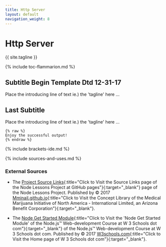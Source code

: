 ```yaml
---
title: Http Server
layout: default
navigation_weight: 8
---
```

# Http Server

{{ site.tagline }}

{% include toc-flammarion.md %}

## Subtitle Begin Template Dtd 12-31-17

Place the introducing line of text ie.) the 'tagline' here ...

## Last Subtitle

Place the introducing line of text ie.) the 'tagline' here ...

```liquid
{% raw %}
Enjoy the successful output!
{% endraw %}
```

{% include brackets-ide.md %}

{% include sources-and-uses.md %}

### External Sources

- The [Project Source Links](https://mminail.github.io/Node/Source-Node-Links.htm){:title="Click to Visit the Source Links page of the Node Lessons Project at GitHub pages"}{:target="_blank"} page of the Node Lessons Project. Published by © 2017 [Mminail.github.io](https://mminail.github.io/){:title="Click to Visit the Concept Library of the Medical Marijuana Initiative of North America - International Limited, an Arizona Benefit Corporation"}{:target="_blank"}.

- The [Node Get Started Module](https://www.w3schools.com/nodejs/nodejs_get_started.asp){:title="Click to Visit the 'Node Get Started Module' of the Node.js™ Web-development Course at W 3 Schools dot com"}{:target="_blank"} of the Node.js™ Web-development Course at W 3 Schools dot com. Published by © 2017 [W3schools.com](https://www.w3schools.com/){:title="Click to Visit the Home page of W 3 Schools dot com"}{:target="_blank"}.
